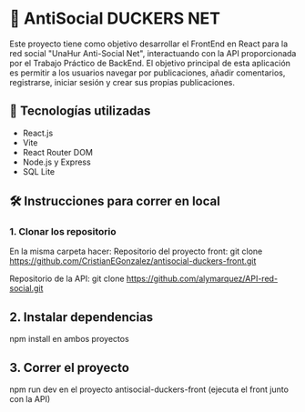 # 🦆 AntiSocial DUCKERS NET

Este proyecto tiene como objetivo desarrollar el FrontEnd en React para la red social "UnaHur Anti-Social Net", interactuando con la API proporcionada por el Trabajo Práctico de BackEnd. 
El objetivo principal de esta aplicación es permitir a los usuarios navegar por publicaciones, añadir comentarios, registrarse, iniciar sesión y crear sus propias publicaciones.

## 🚀 Tecnologías utilizadas

- React.js 
- Vite 
- React Router DOM
- Node.js y Express
- SQL Lite

## 🛠️ Instrucciones para correr en local

### 1. Clonar los repositorio

En la misma carpeta hacer:
Repositorio del proyecto front:
git clone https://github.com/CristianEGonzalez/antisocial-duckers-front.git

Repositorio de la API:
git clone https://github.com/alymarquez/API-red-social.git

## 2. Instalar dependencias

npm install en ambos proyectos

## 3. Correr el proyecto

npm run dev en el proyecto antisocial-duckers-front (ejecuta el front junto con la API)
